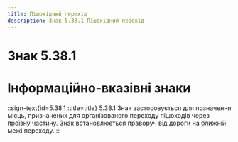 ```yaml
---
title: Пішохідний перехід
description: Знак 5.38.1 Пішохідний перехід
---
```

# Знак 5.38.1
# Інформаційно-вказівні знаки
::sign-text{id=5.38.1 :title=title}
5.38.1 Знак застосовується для позначення місць, призначених для організованого переходу пішоходів через проїзну частину. Знак встановлюється праворуч від дороги на ближній межі переходу.
::